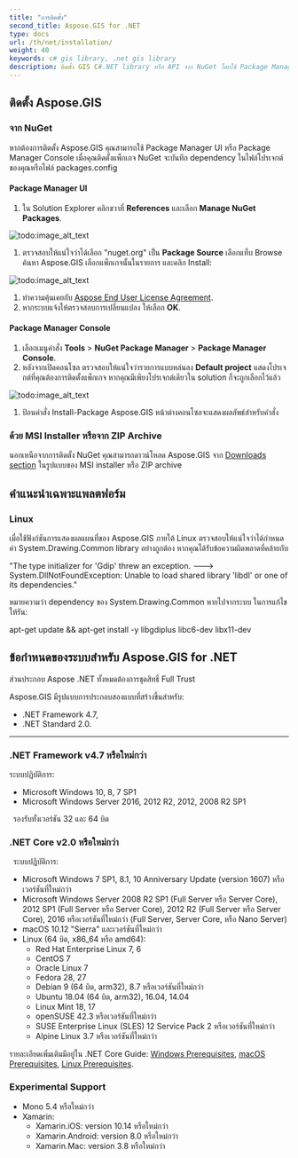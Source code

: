 ```yaml
---
title: "การติดตั้ง"
second_title: Aspose.GIS for .NET
type: docs
url: /th/net/installation/
weight: 40
keywords: c# gis library, .net gis library
description: ติดตั้ง GIS C#.NET library หรือ API จาก NuGet โดยใช้ Package Manager UI หรือ Console จาก ZIP Archive นอกจากนี้ยังสามารถใช้งานได้ใน .NET Core และระบบปฏิบัติการ Linux
---
```


## **ติดตั้ง Aspose.GIS**
### **จาก NuGet**
หากต้องการติดตั้ง Aspose.GIS คุณสามารถใช้ Package Manager UI หรือ Package Manager Console เมื่อคุณติดตั้งแพ็กเกจ NuGet จะบันทึก dependency ในไฟล์โปรเจกต์ของคุณหรือไฟล์ packages.config
#### **Package Manager UI**
1. ใน Solution Explorer คลิกขวาที่ **References** และเลือก **Manage NuGet Packages**.

![todo:image_alt_text](installation_1.png)

1. ตรวจสอบให้แน่ใจว่าได้เลือก "nuget.org" เป็น **Package Source** เลือกแท็บ Browse ค้นหา Aspose.GIS เลือกแพ็กเกจนั้นในรายการ และคลิก Install:

![todo:image_alt_text](installation_2.png)

1. ทำความคุ้นเคยกับ [Aspose End User License Agreement](https://about.aspose.com/legal/eula).
1. หากระบบแจ้งให้ตรวจสอบการเปลี่ยนแปลง ให้เลือก **OK**.
#### **Package Manager Console**
1. เลือกเมนูคำสั่ง **Tools** > **NuGet Package Manager** > **Package Manager Console**.
1. หลังจากเปิดคอนโซล ตรวจสอบให้แน่ใจว่ารายการแบบหล่นลง **Default project** แสดงโปรเจกต์ที่คุณต้องการติดตั้งแพ็กเกจ หากคุณมีเพียงโปรเจกต์เดียวใน solution ก็จะถูกเลือกไว้แล้ว

![todo:image_alt_text](installation_3.png)

1. ป้อนคำสั่ง Install-Package Aspose.GIS หน้าต่างคอนโซลจะแสดงผลลัพธ์สำหรับคำสั่ง
### **ด้วย MSI Installer หรือจาก ZIP Archive**
นอกเหนือจากการติดตั้ง NuGet คุณสามารถดาวน์โหลด Aspose.GIS จาก [Downloads section](https://downloads.aspose.com/gis/net) ในรูปแบบของ MSI installer หรือ ZIP archive

## **คำแนะนำเฉพาะแพลตฟอร์ม**
### **Linux**
เมื่อใช้ฟังก์ชันการแสดงผลแผนที่ของ Aspose.GIS ภายใต้ Linux ตรวจสอบให้แน่ใจว่าได้กำหนดค่า System.Drawing.Common library อย่างถูกต้อง หากคุณได้รับข้อความผิดพลาดที่คล้ายกับ

"The type initializer for 'Gdip' threw an exception. ---> System.DllNotFoundException: Unable to load shared library 'libdl' or one of its dependencies."

หมายความว่า dependency ของ System.Drawing.Common หายไปจากระบบ ในการแก้ไข ให้รัน:

apt-get update && apt-get install -y libgdiplus libc6-dev libx11-dev
## **ข้อกำหนดของระบบสำหรับ Aspose.GIS for .NET**
ส่วนประกอบ Aspose .NET ทั้งหมดต้องการชุดสิทธิ์ Full Trust

Aspose.GIS มีรูปแบบการประกอบสองแบบที่สร้างขึ้นสำหรับ:

- .NET Framework 4.7,
- .NET Standard 2.0.

-----
### **.NET Framework v4.7 หรือใหม่กว่า**
ระบบปฏิบัติการ:

- Microsoft Windows 10, 8, 7 SP1
- Microsoft Windows Server 2016, 2012 R2, 2012, 2008 R2 SP1

` `รองรับทั้งเวอร์ชัน 32 และ 64 บิต
### **.NET Core v2.0 หรือใหม่กว่า**
` `ระบบปฏิบัติการ:

- Microsoft Windows 7 SP1, 8.1, 10 Anniversary Update (version 1607) หรือเวอร์ชันที่ใหม่กว่า
- Microsoft Windows Server 2008 R2 SP1 (Full Server หรือ Server Core), 2012 SP1 (Full Server หรือ Server Core), 2012 R2 (Full Server หรือ Server Core), 2016 หรือเวอร์ชันที่ใหม่กว่า (Full Server, Server Core, หรือ Nano Server)
- macOS 10.12 "Sierra" และเวอร์ชันที่ใหม่กว่า
- Linux (64 บิต, x86_64 หรือ amd64):
  - Red Hat Enterprise Linux 7, 6
  - CentOS 7
  - Oracle Linux 7
  - Fedora 28, 27
  - Debian 9 (64 บิต, arm32), 8.7 หรือเวอร์ชันที่ใหม่กว่า
  - Ubuntu 18.04 (64 บิต, arm32), 16.04, 14.04
  - Linux Mint 18, 17
  - openSUSE 42.3 หรือเวอร์ชันที่ใหม่กว่า
  - SUSE Enterprise Linux (SLES) 12 Service Pack 2 หรือเวอร์ชันที่ใหม่กว่า
  - Alpine Linux 3.7 หรือเวอร์ชันที่ใหม่กว่า

รายละเอียดเพิ่มเติมมีอยู่ใน .NET Core Guide: [Windows Prerequisites](https://docs.microsoft.com/en-us/dotnet/core/install/windows?tabs=netcore21#dependencies), [macOS Prerequisites](https://docs.microsoft.com/en-us/dotnet/core/install/macos?tabs=netcore2x#dependencies), [Linux Prerequisites](https://docs.microsoft.com/en-us/dotnet/core/install/linux?tabs=netcore2x).
### **Experimental Support**
- Mono 5.4 หรือใหม่กว่า
- Xamarin:
  - Xamarin.iOS: version 10.14 หรือใหม่กว่า
  - Xamarin.Android: version 8.0 หรือใหม่กว่า
  - Xamarin.Mac: version 3.8 หรือใหม่กว่า
